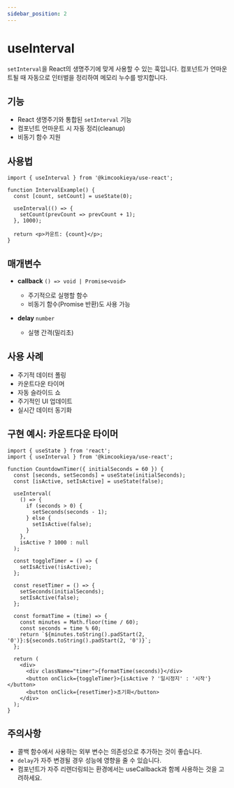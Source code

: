 ```yaml
---
sidebar_position: 2
---
```


# useInterval

`setInterval`을 React의 생명주기에 맞게 사용할 수 있는 훅입니다. 컴포넌트가 언마운트될 때 자동으로 인터벌을 정리하여 메모리 누수를 방지합니다.

## 기능

- React 생명주기와 통합된 `setInterval` 기능
- 컴포넌트 언마운트 시 자동 정리(cleanup)
- 비동기 함수 지원

## 사용법

```tsx
import { useInterval } from '@kimcookieya/use-react';

function IntervalExample() {
  const [count, setCount] = useState(0);
  
  useInterval(() => {
    setCount(prevCount => prevCount + 1);
  }, 1000);
  
  return <p>카운트: {count}</p>;
}
```

## 매개변수

- **callback** `() => void | Promise<void>`
  - 주기적으로 실행할 함수
  - 비동기 함수(Promise 반환)도 사용 가능
  
- **delay** `number`
  - 실행 간격(밀리초)

## 사용 사례

- 주기적 데이터 폴링
- 카운트다운 타이머
- 자동 슬라이드 쇼
- 주기적인 UI 업데이트
- 실시간 데이터 동기화

## 구현 예시: 카운트다운 타이머

```tsx
import { useState } from 'react';
import { useInterval } from '@kimcookieya/use-react';

function CountdownTimer({ initialSeconds = 60 }) {
  const [seconds, setSeconds] = useState(initialSeconds);
  const [isActive, setIsActive] = useState(false);
  
  useInterval(
    () => {
      if (seconds > 0) {
        setSeconds(seconds - 1);
      } else {
        setIsActive(false);
      }
    },
    isActive ? 1000 : null
  );
  
  const toggleTimer = () => {
    setIsActive(!isActive);
  };
  
  const resetTimer = () => {
    setSeconds(initialSeconds);
    setIsActive(false);
  };
  
  const formatTime = (time) => {
    const minutes = Math.floor(time / 60);
    const seconds = time % 60;
    return `${minutes.toString().padStart(2, '0')}:${seconds.toString().padStart(2, '0')}`;
  };
  
  return (
    <div>
      <div className="timer">{formatTime(seconds)}</div>
      <button onClick={toggleTimer}>{isActive ? '일시정지' : '시작'}</button>
      <button onClick={resetTimer}>초기화</button>
    </div>
  );
}
```

## 주의사항

- 콜백 함수에서 사용하는 외부 변수는 의존성으로 추가하는 것이 좋습니다.
- `delay`가 자주 변경될 경우 성능에 영향을 줄 수 있습니다.
- 컴포넌트가 자주 리렌더링되는 환경에서는 useCallback과 함께 사용하는 것을 고려하세요.
